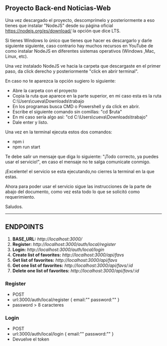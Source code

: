 ## Proyecto Back-end Noticias-Web

Una vez descargado el proyecto, descomprímelo y posteriormente a eso tienes que instalar "NodeJS" desde su página oficial https://nodejs.org/es/download/ la opción que dice LTS.

Si tienes Windows lo único que tienes que hacer es descargarlo y darle siguiente siguiente, caso contrario hay muchos recursos en YouTube de como instalar NodeJS en diferentes sistemas operativos (Windows ,Mac, Linux, etc).

Una vez instalado NodeJS ve hacia la carpeta que descargaste en el primer paso, da click derecho y posteriormente "click en abrir terminal".

En caso no te aparezca la opción sugiero lo siguiente:

- Abre la carpeta con el proyecto
- Copia la ruta que aparece en la parte superior, en mi caso esta es la ruta C:\Users\cueva\Downloads\trabajo
- En los programas busca CMD o Powershell y da click en abrir.
- Escribe el siguiente comando sin comillas: "cd $ruta"
- En mi caso sería algo así: "cd C:\Users\cueva\Downloads\trabajo"
- Dale enter y listo.

Una vez en la terminal ejecuta estos dos comandos:

- npm i
- npm run start

Te debe salir un mensaje que diga lo siguiente: "¡Todo correcto, ya puedes usar el servicio!", en caso el mensaje no te salga comunicate conmigo.

¡Excelente! el servicio se esta ejecutando,no cierres la terminal en la que estas.

Ahora para poder usar el servicio sigue las instrucciones de la parte de abajo del documento, como vez esta todo lo que se solicitó como requerimiento.

Saludos.

---

## ENDPOINTS

1. **BASE_URL:** _http://localhost:3000/_
2. **Register:** _http://localhost:3000/auth/local/register_
3. **Login:** _http://localhost:3000/auth/local/login_
4. **Create list of favorites:** _http://localhost:3000/api/favs_
5. **Get list of favorites:** _http://localhost:3000/api/favs_
6. **Get one list of favorites:** _http://localhost:3000/api/favs/:id_
7. **Delete one list of favorites:** _http://localhost:3000/api/favs/:id_

### Register

- POST
- url:3000/auth/local/register
  {
  email:""
  password:""
  }
- password > 8 caracteres

### Login

- POST
- url:3000/auth/local/login
  {
  email:""
  password:""
  }
- Devuelve el token
